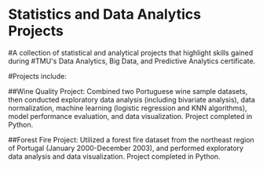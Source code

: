 # Statistics and Data Analytics Projects

#A collection of statistical and analytical projects that highlight skills gained during
#TMU's Data Analytics, Big Data, and Predictive Analytics certificate.

#Projects include:

##Wine Quality Project: Combined two Portuguese wine sample datasets, then conducted exploratory data analysis (including bivariate analysis), data normalization, machine learning (logistic regression and KNN algorithms), model performance evaluation, and data visualization. Project completed in Python.

##Forest Fire Project: Utilized a forest fire dataset from the northeast region of Portugal (January 2000-December 2003), and performed exploratory data analysis and data visualization. Project completed in Python.
